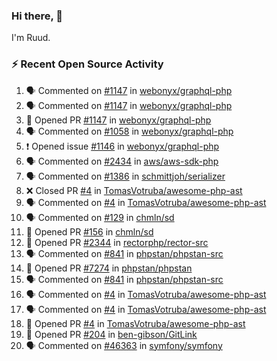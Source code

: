 ### Hi there, 👋

I'm Ruud.
 
### :zap: Recent Open Source Activity

<!--START_SECTION:activity-->
1. 🗣 Commented on [#1147](https://github.com/webonyx/graphql-php/issues/1147) in [webonyx/graphql-php](https://github.com/webonyx/graphql-php)
2. 🗣 Commented on [#1147](https://github.com/webonyx/graphql-php/issues/1147) in [webonyx/graphql-php](https://github.com/webonyx/graphql-php)
3. 💪 Opened PR [#1147](https://github.com/webonyx/graphql-php/pull/1147) in [webonyx/graphql-php](https://github.com/webonyx/graphql-php)
4. 🗣 Commented on [#1058](https://github.com/webonyx/graphql-php/issues/1058) in [webonyx/graphql-php](https://github.com/webonyx/graphql-php)
5. ❗️ Opened issue [#1146](https://github.com/webonyx/graphql-php/issues/1146) in [webonyx/graphql-php](https://github.com/webonyx/graphql-php)
6. 🗣 Commented on [#2434](https://github.com/aws/aws-sdk-php/issues/2434) in [aws/aws-sdk-php](https://github.com/aws/aws-sdk-php)
7. 🗣 Commented on [#1386](https://github.com/schmittjoh/serializer/issues/1386) in [schmittjoh/serializer](https://github.com/schmittjoh/serializer)
8. ❌ Closed PR [#4](https://github.com/TomasVotruba/awesome-php-ast/pull/4) in [TomasVotruba/awesome-php-ast](https://github.com/TomasVotruba/awesome-php-ast)
9. 🗣 Commented on [#4](https://github.com/TomasVotruba/awesome-php-ast/issues/4) in [TomasVotruba/awesome-php-ast](https://github.com/TomasVotruba/awesome-php-ast)
10. 🗣 Commented on [#129](https://github.com/chmln/sd/issues/129) in [chmln/sd](https://github.com/chmln/sd)
11. 💪 Opened PR [#156](https://github.com/chmln/sd/pull/156) in [chmln/sd](https://github.com/chmln/sd)
12. 💪 Opened PR [#2344](https://github.com/rectorphp/rector-src/pull/2344) in [rectorphp/rector-src](https://github.com/rectorphp/rector-src)
13. 🗣 Commented on [#841](https://github.com/phpstan/phpstan-src/issues/841) in [phpstan/phpstan-src](https://github.com/phpstan/phpstan-src)
14. 💪 Opened PR [#7274](https://github.com/phpstan/phpstan/pull/7274) in [phpstan/phpstan](https://github.com/phpstan/phpstan)
15. 🗣 Commented on [#841](https://github.com/phpstan/phpstan-src/issues/841) in [phpstan/phpstan-src](https://github.com/phpstan/phpstan-src)
16. 🗣 Commented on [#4](https://github.com/TomasVotruba/awesome-php-ast/issues/4) in [TomasVotruba/awesome-php-ast](https://github.com/TomasVotruba/awesome-php-ast)
17. 🗣 Commented on [#4](https://github.com/TomasVotruba/awesome-php-ast/issues/4) in [TomasVotruba/awesome-php-ast](https://github.com/TomasVotruba/awesome-php-ast)
18. 💪 Opened PR [#4](https://github.com/TomasVotruba/awesome-php-ast/pull/4) in [TomasVotruba/awesome-php-ast](https://github.com/TomasVotruba/awesome-php-ast)
19. 💪 Opened PR [#204](https://github.com/ben-gibson/GitLink/pull/204) in [ben-gibson/GitLink](https://github.com/ben-gibson/GitLink)
20. 🗣 Commented on [#46363](https://github.com/symfony/symfony/issues/46363) in [symfony/symfony](https://github.com/symfony/symfony)
<!--END_SECTION:activity-->
